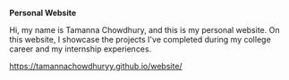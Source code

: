 **Personal Website**

Hi, my name is Tamanna Chowdhury, and this is my personal website. On this website, I showcase the projects I've completed during my college career and my internship experiences.

https://tamannachowdhuryy.github.io/website/
